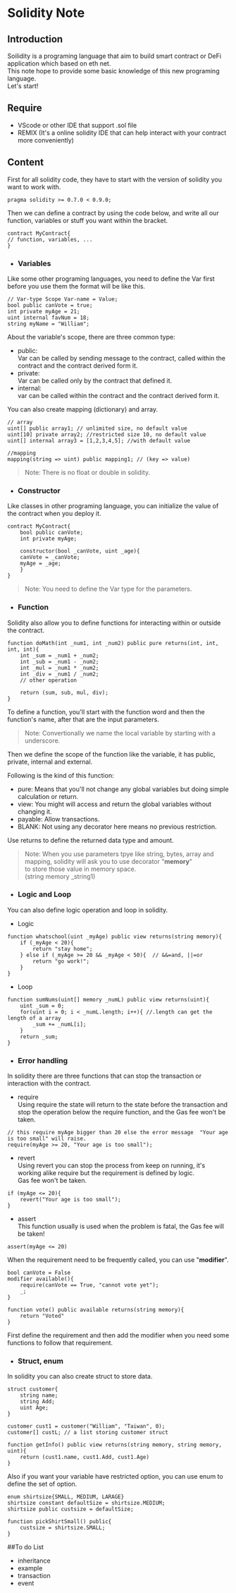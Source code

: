 # Solidity Note
## Introduction
Soilidity is a programing language that aim to build smart contract or DeFi application which based on eth net.  
This note hope to provide some basic knowledge of this new programing language.  
Let's start!

## Require
* VScode or other IDE that support .sol file
* REMIX (It's a online solidity IDE that can help interact with your contract more conveniently)

## Content
First for all solidity code, they have to start with the version of solidity you want to work with.
```solidity
pragma solidity >= 0.7.0 < 0.9.0;

```

Then we can define a contract by using the code below, and write all our function, variables or stuff you want within the bracket.
```solidity
contract MyContract{
// function, variables, ...
}

```
- ### Variables  
Like some other programing languages, you need to define the Var first before you use them the format will be like this.
```solidity
// Var-type Scope Var-name = Value;
bool public canVote = true;
int private myAge = 21;
uint internal favNum = 18;
string myName = "William";

```
About the variable's scope, there are three common type:
- public:  
Var can be called by sending message to the contract, called within the contract and the contract derived form it.
- private:  
Var can be called only by the contract that defined it.
- internal:  
var can be called within the contract and the contract derived form it.  

You can also create mapping (dictionary) and array.
```solidity
// array
uint[] public array1; // unlimited size, no default value
uint[10] private array2; //restricted size 10, no default value
uint[] internal array3 = [1,2,3,4,5]; //with default value

//mapping
mapping(string => uint) public mapping1; // (key => value)
```
>Note: There is no float or double in solidity.

- ### Constructor
Like classes in other programing language, you can initialize the value of the contract when you deploy it.  
```solidity
contract MyContract{
    bool public canVote;
    int private myAge;
    
    constructor(bool _canVote, uint _age){
    canVote = _canVote;
    myAge = _age;
    }
}
```
>Note: You need to define the Var type for the parameters.
- ### Function
Solidity also allow you to define functions for interacting within or outside the contract.
```solidity
function doMath(int _num1, int _num2) public pure returns(int, int, int, int){
    int _sum = _num1 + _num2;
    int _sub = _num1 - _num2;
    int _mul = _num1 * _num2;
    int _div = _num1 / _num2;
    // other operation
    
    return (sum, sub, mul, div);
}
```
To define a function, you'll start with the function word and then the function's name, after that are the input parameters.  
>Note: Convertionally we name the local variable by starting with a underscore.  
  
Then we define the scope of the function like the variable, it has public, private, internal and external. 
  
Following is the kind of this function:
- pure: Means that you'll not change any global variables but doing simple calculation or return.
- view: You might will access and return the global variables without changing it.
- payable: Allow transactions.
- BLANK: Not using any decorator here means no previous restriction.

Use returns to define the returned data type and amount.  

>Note: When you use parameters tpye like string, bytes, array and mapping, solidity will ask you to use decorator "**memory**"  
>to store those value in memory space.  
>(string memory _string1)

- ### Logic and Loop
You can also define logic operation and loop in solidity.
- Logic
```solidity
function whatschool(uint _myAge) public view returns(string memory){
    if (_myAge < 20){
        return "stay home";
    } else if (_myAge >= 20 && _myAge < 50){  // &&=and, ||=or
        return "go work!";
    }  
}
```
- Loop
```solidity
function sumNums(uint[] memory _numL) public view returns(uint){
    uint _sum = 0;
    for(uint i = 0; i < _numL.length; i++){ //.length can get the length of a array
        _sum += _numL[i];
    }
    return _sum;
}
```
- ### Error handling 
In solidity there are three functions that can stop the transaction or interaction with the contract.
- require  
Using require the state will return to the state before the transaction and stop the operation below the require function, and the Gas fee won't be taken.
```solidity
// this require myAge bigger than 20 else the error message  "Your age is too small" will raise.
require(myAge >= 20, "Your age is too small");
```
- revert  
Using revert you can stop the process from keep on running, it's working alike require but the requirement is defined by logic.  
Gas fee won't be taken.
```solidity
if (myAge <= 20){
    revert("Your age is too small");
}
```

- assert  
This function usually is used when the problem is fatal, the Gas fee will be taken!
```solidity
assert(myAge <= 20)
```

When the requirement need to be frequently called, you can use "**modifier**".
```solidity
bool canVote = False
modifier available(){
    require(canVote == True, "cannot vote yet");
    _;
}

function vote() public available returns(string memory){
    return "Voted"
}
```
First define the requirement and then add the modifier when you need some functions to follow that requirement.  

- ### Struct, enum
In solidity you can also create struct to store data.
```solidity
struct customer{
    string name;
    string Add;
    uint Age;
}

customer cust1 = customer("William", "Taiwan", 0);
customer[] custL; // a list storing customer struct

function getInfo() public view returns(string memory, string memory, uint){
    return (cust1.name, cust1.Add, cust1.Age)
}
```
Also if you want your variable have restricted option, you can use enum to define the set of option.
```solidity
enum shirtsize{SMALL, MEDIUM, LARAGE}
shirtsize constant defaultSize = shirtsize.MEDIUM;
shirtsize public custsize = defaultSize;
  
function pickShirtSmall() public{
    custsize = shirtsize.SMALL;
}
```

##To do List
- inheritance 
- example
- transaction
- event







